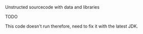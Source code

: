 Unstructed sourcecode with data and libraries


TODO

This code doesn't run therefore, need to fix it with the latest JDK.

